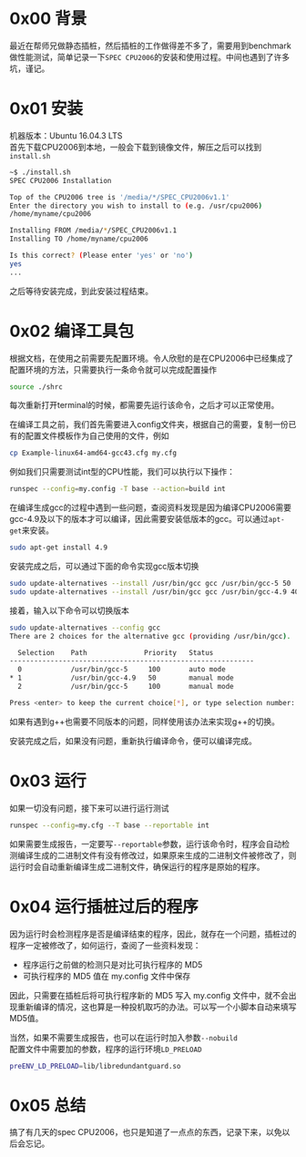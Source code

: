 # 0x00 背景  
最近在帮师兄做静态插桩，然后插桩的工作做得差不多了，需要用到benchmark做性能测试，简单记录一下`SPEC CPU2006`的安装和使用过程。中间也遇到了许多坑，谨记。  

# 0x01 安装
机器版本：Ubuntu 16.04.3 LTS  
首先下载CPU2006到本地，一般会下载到镜像文件，解压之后可以找到`install.sh`
```sh
~$ ./install.sh
SPEC CPU2006 Installation

Top of the CPU2006 tree is '/media/*/SPEC_CPU2006v1.1'
Enter the directory you wish to install to (e.g. /usr/cpu2006)
/home/myname/cpu2006

Installing FROM /media/*/SPEC_CPU2006v1.1
Installing TO /home/myname/cpu2006

Is this correct? (Please enter 'yes' or 'no')
yes
...
```
之后等待安装完成，到此安装过程结束。  

# 0x02 编译工具包
根据文档，在使用之前需要先配置环境。令人欣慰的是在CPU2006中已经集成了配置环境的方法，只需要执行一条命令就可以完成配置操作  
```sh
source ./shrc
```
每次重新打开terminal的时候，都需要先运行该命令，之后才可以正常使用。  

在编译工具之前，我们首先需要进入config文件夹，根据自己的需要，复制一份已有的配置文件模板作为自己使用的文件，例如
```sh
cp Example-linux64-amd64-gcc43.cfg my.cfg
```
例如我们只需要测试int型的CPU性能，我们可以执行以下操作：
```sh
runspec --config=my.config -T base --action=build int
```
在编译生成gcc的过程中遇到一些问题，查阅资料发现是因为编译CPU2006需要gcc-4.9及以下的版本才可以编译，因此需要安装低版本的gcc。可以通过`apt-get`来安装。
```sh
sudo apt-get install 4.9
```
安装完成之后，可以通过下面的命令实现gcc版本切换
```sh
sudo update-alternatives --install /usr/bin/gcc gcc /usr/bin/gcc-5 50
sudo update-alternatives --install /usr/bin/gcc gcc /usr/bin/gcc-4.9 40
```
接着，输入以下命令可以切换版本
```sh
sudo update-alternatives --config gcc
There are 2 choices for the alternative gcc (providing /usr/bin/gcc).

  Selection    Path              Priority   Status
------------------------------------------------------------
  0            /usr/bin/gcc-5     100       auto mode
* 1            /usr/bin/gcc-4.9   50        manual mode
  2            /usr/bin/gcc-5     100       manual mode

Press <enter> to keep the current choice[*], or type selection number: 
```
如果有遇到g++也需要不同版本的问题，同样使用该办法来实现g++的切换。

安装完成之后，如果没有问题，重新执行编译命令，便可以编译完成。

# 0x03 运行
如果一切没有问题，接下来可以进行运行测试
```sh
runspec --config=my.cfg --T base --reportable int
```
如果需要生成报告，一定要写`--reportable`参数，运行该命令时，程序会自动检测编译生成的二进制文件有没有修改过，如果原来生成的二进制文件被修改了，则运行时会自动重新编译生成二进制文件，确保运行的程序是原始的程序。

# 0x04 运行插桩过后的程序
因为运行时会检测程序是否是编译结束的程序，因此，就存在一个问题，插桩过的程序一定被修改了，如何运行，查阅了一些资料发现：  
- 程序运行之前做的检测只是对比可执行程序的 MD5
- 可执行程序的 MD5 值在 my.config 文件中保存  

因此，只需要在插桩后将可执行程序新的 MD5 写入 my.config 文件中，就不会出现重新编译的情况，这也算是一种投机取巧的办法。可以写一个小脚本自动来填写MD5值。  

当然，如果不需要生成报告，也可以在运行时加入参数`--nobuild`  
配置文件中需要加的参数，程序的运行环境`LD_PRELOAD`
```sh
preENV_LD_PRELOAD=lib/libredundantguard.so
```

# 0x05 总结
搞了有几天的spec CPU2006，也只是知道了一点点的东西，记录下来，以免以后会忘记。

